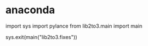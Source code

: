 # anaconda 
import sys
import pylance
from lib2to3.main
import main 

sys.exit(main("lib2to3.fixes"))

